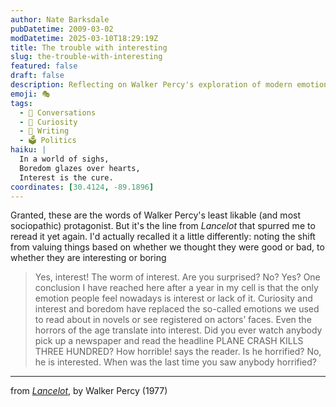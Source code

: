 ```yaml
---
author: Nate Barksdale
pubDatetime: 2009-03-02
modDatetime: 2025-03-10T18:29:19Z
title: The trouble with interesting
slug: the-trouble-with-interesting
featured: false
draft: false
description: Reflecting on Walker Percy's exploration of modern emotions, particularly the shift from genuine feelings to mere interest and boredom.
emoji: 🎭
tags:
  - 💬 Conversations
  - 🤔 Curiosity
  - 📝 Writing
  - 🗳️ Politics
haiku: |
  In a world of sighs,  
  Boredom glazes over hearts,  
  Interest is the cure.
coordinates: [30.4124, -89.1896]
---
```


Granted, these are the words of Walker Percy's least likable (and most sociopathic) protagonist. But it's the line from _Lancelot_ that spurred me to reread it yet again. I'd actually recalled it a little differently: noting the shift from valuing things based on whether we thought they were good or bad, to whether they are interesting or boring

> Yes, interest! The worm of interest. Are you surprised? No? Yes? One conclusion I have reached here after a year in my cell is that the only emotion people feel nowadays is interest or lack of it. Curiosity and interest and boredom have replaced the so-called emotions we used to read about in novels or see registered on actors’ faces. Even the horrors of the age translate into interest. Did you ever watch anybody pick up a newspaper and read the headline PLANE CRASH KILLS THREE HUNDRED? How horrible! says the reader. Is he horrified? No, he is interested. When was the last time you saw anybody horrified?

---

from [_Lancelot_](http://books.google.com/books?id=mrwPkAqnXQIC&printsec=frontcover&dq=walker+percy+lancelot&ei=GlSkSevYLpDMlQTA5f3hDg#PPA21,M1), by Walker Percy (1977)
